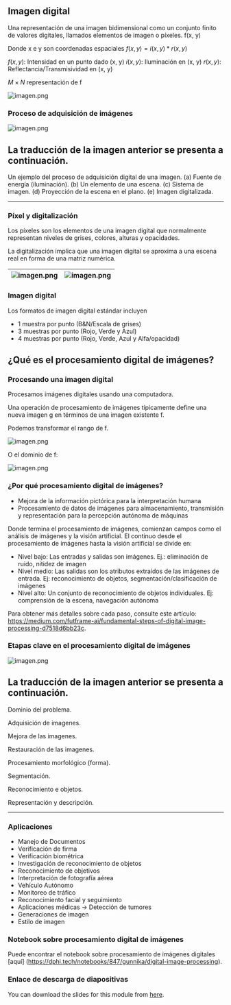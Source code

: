 ## Imagen digital


Una representación de una imagen bidimensional como un conjunto finito de valores digitales, llamados elementos de imagen o píxeles. f(x, y)

Donde x e y son coordenadas espaciales
$f(x, y) = i(x,y) * r(x,y)$

$f(x, y)$: Intensidad en un punto dado (x, y)
$i(x, y)$: Iluminación en (x, y)
$r(x, y)$: Reflectancia/Transmisividad en (x, y)

$M \times N$ representación de f

![imagen.png](https://dphi-live.s3.amazonaws.com/media_uploads/image_acccd51577d24bf78748e92dacf30e03.png)

### Proceso de adquisición de imágenes






![imagen.png](https://dphi-live.s3.amazonaws.com/media_uploads/image_7a88192c354945ab89ce216bf650662b.png)




La traducción de la imagen anterior se presenta a continuación.
---
Un ejemplo del proceso de adquisición digital de una imagen. (a) Fuente de energía (iluminación). (b) Un elemento de una escena. (c) Sistema de imagen. (d) Proyección de la escena en el plano. (e) Imagen digitalizada.

---



### Píxel y digitalización

Los píxeles son los elementos de una imagen digital que normalmente representan niveles de grises, colores, alturas y opacidades.

La digitalización implica que una imagen digital se aproxima a una escena real en forma de una matriz numérica.




| ![imagen.png](https://dphi-live.s3.amazonaws.com/media_uploads/image_872518ea9e5b4e3dbb174941acfb39ba.png) | ![imagen.png](https://dphi-live.s3.amazonaws.com/media_uploads/image_7b0e330578a040779fbe6f1594110b01.png) |
| --- | --- |


### Imagen digital

Los formatos de imagen digital estándar incluyen
* 1 muestra por punto (B&N/Escala de grises)
* 3 muestras por punto (Rojo, Verde y Azul)
* 4 muestras por punto (Rojo, Verde, Azul y Alfa/opacidad)

## ¿Qué es el procesamiento digital de imágenes?

### Procesando una imagen digital

Procesamos imágenes digitales usando una computadora.

Una operación de procesamiento de imágenes típicamente define una nueva imagen g en términos de una imagen existente f.

Podemos transformar el rango de f.

![imagen.png](https://dphi-live.s3.amazonaws.com/media_uploads/image_6c7c611794334508b32604240b1de84a.png)

O el dominio de f:

![imagen.png](https://dphi-live.s3.amazonaws.com/media_uploads/image_e37580ca0ff3437189f49d3f6a30aa0e.png)

### ¿Por qué procesamiento digital de imágenes?

* Mejora de la información pictórica para la interpretación humana
* Procesamiento de datos de imágenes para almacenamiento, transmisión y representación para la percepción autónoma de máquinas

Donde termina el procesamiento de imágenes, comienzan campos como el análisis de imágenes y la visión artificial. El continuo desde el procesamiento de imágenes hasta la visión artificial se divide en:

* Nivel bajo:
Las entradas y salidas son imágenes. Ej.: eliminación de ruido, nitidez de imagen
* Nivel medio:
Las salidas son los atributos extraídos de las imágenes de entrada. Ej: reconocimiento de objetos, segmentación/clasificación de imágenes
* Nivel alto:
Un conjunto de reconocimiento de objetos individuales. Ej: comprensión de la escena, navegación autónoma

Para obtener más detalles sobre cada paso, consulte este artículo: https://medium.com/futframe-ai/fundamental-steps-of-digital-image-processing-d7518d6bb23c.

### Etapas clave en el procesamiento digital de imágenes








![imagen.png](https://dphi-live.s3.amazonaws.com/media_uploads/image_1789b4ee9aab4cd2a7daf7f63c41d823.png)




La traducción de la imagen anterior se presenta a continuación.
---
Dominio del problema.

Adquisición de imagenes.

Mejora de las imagenes.

Restauración de las imagenes.

Procesamiento morfológico (forma).

Segmentación.

Reconocimiento e objetos.

Representación y descripción.

---



### Aplicaciones
* Manejo de Documentos
* Verificación de firma
* Verificación biométrica
* Investigación de reconocimiento de objetos
* Reconocimiento de objetivos
* Interpretación de fotografía aérea
* Vehículo Autónomo
* Monitoreo de tráfico
* Reconocimiento facial y seguimiento
* Aplicaciones médicas -> Detección de tumores
* Generaciones de imagen
* Estilo de imagen


### Notebook sobre procesamiento digital de imágenes

Puede encontrar el notebook sobre procesamiento de imágenes digitales [aquí] (https://dphi.tech/notebooks/847/gunnika/digital-image-processing).

### Enlace de descarga de diapositivas
You can download the slides for this module from [here](https://docs.google.com/presentation/d/1_AnXdbbkdrvgws-ZVorDSz0lj-VP9eTE/edit?usp=sharing&ouid=103295128566172156165&rtpof=true&sd=true).